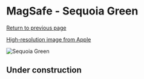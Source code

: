 # MagSafe - Sequoia Green

[Return to previous page](/wallet)

[High-resolution image from Apple](https://store.storeimages.cdn-apple.com/8756/as-images.apple.com/is/MM0X3?wid=4500&hei=4500&fmt=png)

<div style="width: 500px"><img src="/almost_uncompressed/MM0X3.webp" alt="Sequoia Green"></div>

## Under construction
